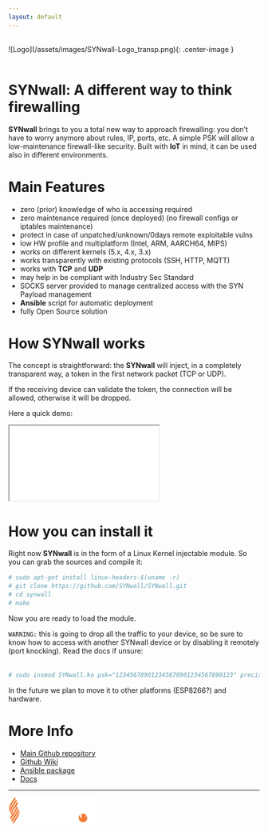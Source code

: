 ```yaml
---
layout: default
---
```

<br>
![Logo](/assets/images/SYNwall-Logo_transp.png){: .center-image }

<br>
<br>

# **SYNwall:** A different way to think firewalling

**SYNwall** brings to you a total new way to approach firewalling: you don't have to worry anymore about rules, IP, ports, etc.
A simple PSK will allow a low-maintenance firewall-like security.
Built with **IoT** in mind, it can be used also in different environments.

# Main Features

*  zero (prior) knowledge of who is accessing required
*  zero maintenance required (once deployed) (no firewall configs or iptables maintenance)
*  protect in case of unpatched/unknown/0days remote exploitable vulns
*  low HW profile and multiplatform (Intel, ARM, AARCH64, MIPS)
*  works on different kernels (5.x, 4.x, 3.x)
*  works transparently with existing protocols (SSH, HTTP, MQTT) 
*  works with **TCP** and **UDP**
*  may help in be compliant with Industry Sec Standard
*  SOCKS server provided to manage centralized access with the SYN Payload management
*  **Ansible** script for automatic deployment
*  fully Open Source solution

# How **SYNwall** works

The concept is straightforward: the **SYNwall** will inject, in a completely transparent way, a token in the first network packet (TCP or UDP).
   
If the receiving device can validate the token, the connection will be allowed, otherwise it will be dropped.

Here a quick demo:

<div class="iframe-container">
  <iframe src="/assets/videos/SYNwall_site_demo.webm"> </iframe>
</div>

# How you can install it

Right now **SYNwall** is in the form of a Linux Kernel injectable module. So you can grab the sources and compile it:
```bash
# sudo apt-get install linux-headers-$(uname -r)
# git clone https://github.com/SYNwall/SYNwall.git
# cd synwall
# make
```

Now you are ready to load the module. 

`WARNING:` this is going to drop all the traffic to your device, so be sure to know how to access with another SYNwall device or by disabling it remotely (port knocking). Read the docs if unsure:
 
```bash

# sudo insmod SYNwall.ko psk="123456789012345678901234567890123" precision=10 portk=12,13,14,15,16 load_delay=10000 enable_udp=1

```
In the future we plan to move it to other platforms (ESP8266?) and hardware.

# More Info

*  [Main Github repository](https://github.com/SYNwall/SYNwall)
*  [Github Wiki](https://github.com/SYNwall/SYNwall/wiki)
*  [Ansible package](https://github.com/SYNwall/SYNwall_distrib)
*  [Docs](https://github.com/SYNwall/SYNwall_docs)

* * *

<a href="https://www.sorint.it"><img src="/assets/images/SorintLab_spa.png" width="180"></a>
